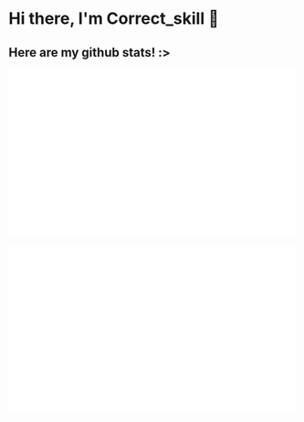 # Hi there, I'm Correct_skill 👋


## Here are my github stats! :>
![Github Stats](https://github.com/Correct-skill/github-stats/blob/master/generated/overview.svg)

![langs](https://github.com/Correct-skill/github-stats/blob/master/generated/languages.svg)
